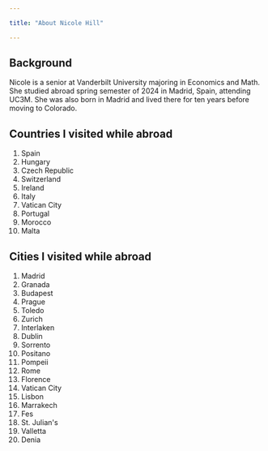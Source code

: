 ```yaml
---

title: "About Nicole Hill"

---
```


## Background

Nicole is a senior at Vanderbilt University majoring in Economics and Math. She studied abroad spring semester of 2024 in Madrid, Spain, attending UC3M. She was also born in Madrid and lived there for ten years before moving to Colorado. 


## Countries I visited while abroad

1. Spain
2. Hungary 
3. Czech Republic
4. Switzerland
5. Ireland
6. Italy
7. Vatican City
8. Portugal
9. Morocco
10. Malta

## Cities I visited while abroad 

1. Madrid
2. Granada
3. Budapest
4. Prague
5. Toledo
6. Zurich
7. Interlaken
8. Dublin
9. Sorrento
10. Positano
11. Pompeii
12. Rome
13. Florence
14. Vatican City
15. Lisbon
16. Marrakech
17. Fes
18. St. Julian's
19. Valletta
20. Denia

